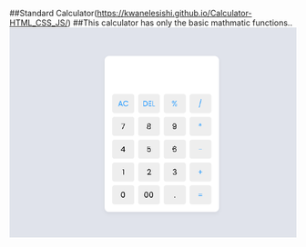 ##Standard Calculator(https://kwanelesishi.github.io/Calculator-HTML_CSS_JS/)
##This calculator has only the basic mathmatic functions..
![preview img](/Preview.png)
